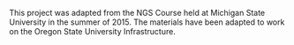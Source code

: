 This project was adapted from the NGS Course held at Michigan State University in the summer of 2015.  The materials have been adapted to work on the Oregon State University Infrastructure.
